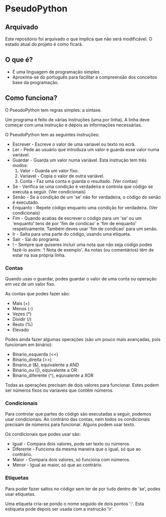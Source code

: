 # PseudoPython
## Arquivado
Este repositório foi arquivado o que implica que não será modificável. O estado atual do projeto é como ficará.

## O que é?
- É uma linguagem de programação simples .
- Aproxima-se do português para facilitar a compreensão dos conceitos base da programação.

## Como funciona?
O PseudoPython tem regras simples: a sintaxe.

Um programa é feito de várias instruções (uma por linha).
A linha deve começar com uma instrução e depois as informações necessárias.

O PseudoPython tem as seguintes instruções:

- Escrever - Escreve o valor de uma variavel ou texto no ecrã.
- Ler - Pede ao usuário que introduza um valor e guarda esse valor numa variável.
- Guardar - Guarda um valor numa variável. Esta instrução tem três modos:
  1) Valor - Guarda um valor fixo.
  2) Variavel - Copia o valor de outra variável.
  3) Conta - Faz uma conta e guarda o resultado. (Ver contas)
- Se - Verifica se uma condição é verdadeira e controla que código se executa a seguir. (Ver condicionais)
- Senão - Se a condição de um 'se' não for verdadeira, o código do senão é executado.
- Enquanto - Repete código enquanto uma condição for verdadeira. (Ver condicionais)
- Fim - Quando acabas de escrever o código para um 'se' ou um 'enquanto' tens de por 'fim de condicao' e 'fim de enquanto' respetivamente. Também deves usar 'fim de condicao' para um senão.
- Ir - Salta para uma parte do código, usando uma etiqueta.
- Sair - Sai do programa.
- ! - Sempre que quiseres incluir uma nota que não seja código podes fazê-lo assim: '! Nota de exemplo'. As notas (ou comentários) têm de estar na sua própria linha.

### Contas

Quando usas o guardar, podes guardar o valor de uma conta ou operação em vez de um valor fixo.

As contas que podes fazer são:
- Mais (+)
- Menos (-)
- Vezes (*)
- Dividir (/)
- Resto (%)
- Elevado

Podes ainda fazer algumas operações (são um pouco mais avançadas, pois funcionam em binário):
- Binario_esquerda (<<)
- Binario_direita (>>)
- Binario_e (&), equivalente a AND
- Binario_ou (|), equivalente a OR
- Binario_diferente (^), equivalente a XOR

Todas as operações precisam de dois valores para funcionar. Estes podem ser números fixos ou variaveis que contêm números.

### Condicionais

Para controlar que partes do código são executadas a seguir, podemos usar condicionais.
Ao contrário das contas, nem todos os condicionais precisam de números para funcionar. Alguns podem usar texto.

Os condicionais que podes usar são:
- Igual - Compara dois valores, pode ser texto ou números.
- Diferente - Funciona da mesma maneira que o igual, só que ao contrário.
- Maior - Compara dois valores, só funciona com números.
- Menor - Igual ao maior, só que ao contrário.

### Etiquetas

Para poder fazer saltos no código sem ter de por tudo dentro de 'se', podes usar etiquetas.

Uma etiqueta cria-se pondo o nome seguido de dois pontos ':'. Esta estiqueta pode depois ser usada com a instrucão 'ir'.
